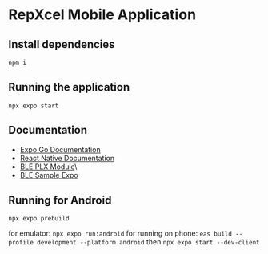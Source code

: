 # RepXcel Mobile Application
## Install dependencies
`npm i`

## Running the application
`npx expo start`

## Documentation
- [Expo Go Documentation](https://expo.dev/client)
- [React Native Documentation](https://reactnative.dev/docs/getting-started)
- [BLE PLX Module](https://dotintent.github.io/react-native-ble-plx/)\
- [BLE Sample Expo](https://github.com/friyiajr/BLESampleExpo)

## Running for Android
`npx expo prebuild`

for emulator: `npx expo run:android`
for running on phone: `eas build --profile development --platform android` then `npx expo start --dev-client` 